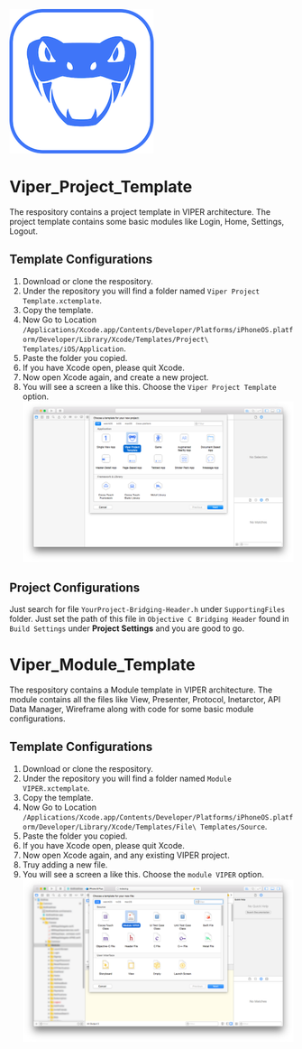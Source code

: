 
![](https://github.com/manish-1612/Viper_Project_Template/blob/master/Assets/Viper.png)

# Viper_Project_Template
The respository contains a project template in VIPER architecture.
The project template contains some basic modules like Login, Home, Settings, Logout.


## Template Configurations
1. Download or clone the respository.
2. Under the repository you will find a folder named `Viper Project Template.xctemplate`.
3. Copy the template.
4. Now Go to Location `/Applications/Xcode.app/Contents/Developer/Platforms/iPhoneOS.platform/Developer/Library/Xcode/Templates/Project\ Templates/iOS/Application`.
5. Paste the folder you copied.
6. If you have Xcode open, please quit Xcode.
7. Now open Xcode again, and create a new project.
8. You will see a screen a like this. Choose the `Viper Project Template` option.
![Create new Project](https://github.com/manish-1612/Viper_Project_Template/blob/master/Assets/CreteNewProject.png)


## Project Configurations
Just search for file `YourProject-Bridging-Header.h` under `SupportingFiles` folder.
Just set the path of this file in `Objective C Bridging Header` found in `Build Settings` under **Project Settings** and you are good to go.
    
# Viper_Module_Template
The respository contains a Module template in VIPER architecture. The module contains all the files like View, Presenter, Protocol, Inetarctor, API Data Manager, Wireframe along with code for some basic module configurations.

## Template Configurations
1. Download or clone the respository.
2. Under the repository you will find a folder named `Module VIPER.xctemplate`.
3. Copy the template.
4. Now Go to Location `/Applications/Xcode.app/Contents/Developer/Platforms/iPhoneOS.platform/Developer/Library/Xcode/Templates/File\ Templates/Source`.
5. Paste the folder you copied.
6. If you have Xcode open, please quit Xcode.
7. Now open Xcode again, and any existing VIPER project.
8. Truy adding a new file.
9. You will see a screen a like this. Choose the `module VIPER` option.
![Create new module](https://github.com/manish-1612/Viper_Project_Template/blob/master/Assets/title-image2.png)
